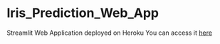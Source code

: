 # Iris_Prediction_Web_App
Streamlit Web Application deployed on Heroku
You can access it [here](https://iris-prediction-web-app.herokuapp.com)
